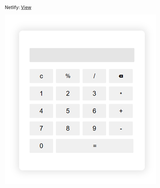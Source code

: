 Netlify: [View](https://calculation-app-bb.netlify.app/)




![Calculation-app](https://github.com/bekzodxudaybergenow/calculation/blob/master/calc-app.png)
